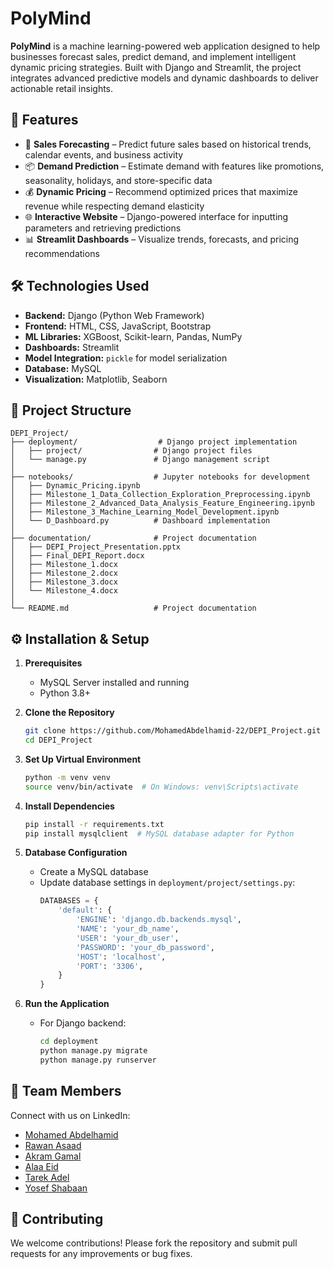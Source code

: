 # PolyMind

**PolyMind** is a machine learning-powered web application designed to help businesses forecast sales, predict demand, and implement intelligent dynamic pricing strategies. Built with Django and Streamlit, the project integrates advanced predictive models and dynamic dashboards to deliver actionable retail insights.

## 🚀 Features

- 🔮 **Sales Forecasting** – Predict future sales based on historical trends, calendar events, and business activity  
- 📦 **Demand Prediction** – Estimate demand with features like promotions, seasonality, holidays, and store-specific data  
- 💰 **Dynamic Pricing** – Recommend optimized prices that maximize revenue while respecting demand elasticity  
- 🌐 **Interactive Website** – Django-powered interface for inputting parameters and retrieving predictions  
- 📊 **Streamlit Dashboards** – Visualize trends, forecasts, and pricing recommendations  

## 🛠️ Technologies Used

- **Backend:** Django (Python Web Framework)  
- **Frontend:** HTML, CSS, JavaScript, Bootstrap  
- **ML Libraries:** XGBoost, Scikit-learn, Pandas, NumPy  
- **Dashboards:** Streamlit  
- **Model Integration:** `pickle` for model serialization  
- **Database:** MySQL  
- **Visualization:** Matplotlib, Seaborn  

## 📁 Project Structure

```
DEPI_Project/
├── deployment/                  # Django project implementation
│   ├── project/                # Django project files
│   └── manage.py               # Django management script
│
├── notebooks/                  # Jupyter notebooks for development
│   ├── Dynamic_Pricing.ipynb
│   ├── Milestone_1_Data_Collection_Exploration_Preprocessing.ipynb
│   ├── Milestone_2_Advanced_Data_Analysis_Feature_Engineering.ipynb
│   ├── Milestone_3_Machine_Learning_Model_Development.ipynb
│   └── D_Dashboard.py          # Dashboard implementation
│
├── documentation/              # Project documentation
│   ├── DEPI_Project_Presentation.pptx
│   ├── Final_DEPI_Report.docx
│   ├── Milestone_1.docx
│   ├── Milestone_2.docx
│   ├── Milestone_3.docx
│   └── Milestone_4.docx
│
└── README.md                   # Project documentation
```

## ⚙️ Installation & Setup

1. **Prerequisites**
   - MySQL Server installed and running
   - Python 3.8+

2. **Clone the Repository**
   ```bash
   git clone https://github.com/MohamedAbdelhamid-22/DEPI_Project.git
   cd DEPI_Project
   ```

3. **Set Up Virtual Environment**
   ```bash
   python -m venv venv
   source venv/bin/activate  # On Windows: venv\Scripts\activate
   ```

4. **Install Dependencies**
   ```bash
   pip install -r requirements.txt
   pip install mysqlclient  # MySQL database adapter for Python
   ```

5. **Database Configuration**
   - Create a MySQL database
   - Update database settings in `deployment/project/settings.py`:
     ```python
     DATABASES = {
         'default': {
             'ENGINE': 'django.db.backends.mysql',
             'NAME': 'your_db_name',
             'USER': 'your_db_user',
             'PASSWORD': 'your_db_password',
             'HOST': 'localhost',
             'PORT': '3306',
         }
     }
     ```

6. **Run the Application**
   - For Django backend:
     ```bash
     cd deployment
     python manage.py migrate
     python manage.py runserver
     ```

## 👥 Team Members

Connect with us on LinkedIn:
- [Mohamed Abdelhamid](https://www.linkedin.com/in/mohamedwagdymw/)
- [Rawan Asaad](https://www.linkedin.com/in/rawan-asaad/)
- [Akram Gamal](https://www.linkedin.com/in/akram-gamal-mohamed/)
- [Alaa Eid](https://www.linkedin.com/in/alaa-e-abd-elwahhab-ae/)
- [Tarek Adel](https://www.linkedin.com/in/tarek-adell/)
- [Yosef Shabaan](https://www.linkedin.com/in/yosef-shabaan-231546341)


## 🤝 Contributing

We welcome contributions! Please fork the repository and submit pull requests for any improvements or bug fixes.
